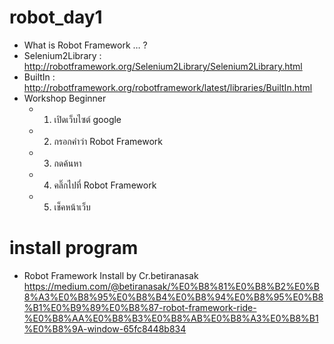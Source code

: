 # robot_day1
 * What is Robot Framework … ?
 * Selenium2Library :  http://robotframework.org/Selenium2Library/Selenium2Library.html
 * BuiltIn : http://robotframework.org/robotframework/latest/libraries/BuiltIn.html
 * Workshop Beginner
   - 1. เปิดเว็บไซต์ google
   - 2. กรอกคำว่า Robot Framework
   - 3. กดค้นหา
   - 4. คลิ๊กไปที่ Robot Framework
   - 5. เช็คหน้าเว็บ

# install program
 * Robot Framework Install by Cr.betiranasak 
https://medium.com/@betiranasak/%E0%B8%81%E0%B8%B2%E0%B8%A3%E0%B8%95%E0%B8%B4%E0%B8%94%E0%B8%95%E0%B8%B1%E0%B9%89%E0%B8%87-robot-framework-ride-%E0%B8%AA%E0%B8%B3%E0%B8%AB%E0%B8%A3%E0%B8%B1%E0%B8%9A-window-65fc8448b834
